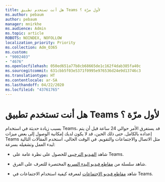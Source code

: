 ```yaml
---
title: هل أنت تستخدم تطبيق Teams لأول مرّة ؟
ms.author: pebaum
author: pebaum
manager: mnirkhe
ms.audience: Admin
ms.topic: article
ROBOTS: NOINDEX, NOFOLLOW
localization_priority: Priority
ms.collection: Adm_O365
ms.custom:
- "9002403"
- "4676"
ms.openlocfilehash: 050ed651a77b8cb68665de1c162f4dab385fa40c
ms.sourcegitcommit: 631cbb5f03e5371f0995e976536d24e9d13746c3
ms.translationtype: HT
ms.contentlocale: ar-SA
ms.lasthandoff: 04/22/2020
ms.locfileid: "43761765"
---
```

# <a name="new-to-teams"></a>هل أنت تستخدم تطبيق Teams لأول مرّة ؟

بسبب زيادة حديثة في استخدام Teams، قد يستغرق الأمر حوالي 24 ساعة قبل أن يتم إعداده بالكامل. حتى ذلك الحين، قد لا يكون لديك إمكانية الوصول إلى بعض ميزات Teams مثل الاتصال والاجتماعات والتقويم. في الوقت الحالي، استخدم المقالات التالية لبدء العمل وتشغيله بسرعة: 

- شاهد [الفيديو الترحيبي](https://support.office.com/article/welcome-to-microsoft-teams-b98d533f-118e-4bae-bf44-3df2470c2b12) للحصول على نظرة عامة على Teams.

- شاهد سلسلة من [مقاطع فيديو البدء السريع](https://support.office.com/article/video-what-is-microsoft-teams-422bf3aa-9ae8-46f1-83a2-e65720e1a34d) المختصرة للتعرف على الفرق.

- شاهد [مقاطع فيديو الاجتماعات](https://support.office.com/article/join-a-teams-meeting-078e9868-f1aa-4414-8bb9-ee88e9236ee4) لمعرفة كيفية استخدام الاجتماعات في Teams.
